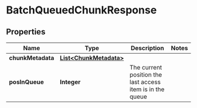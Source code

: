 

# BatchQueuedChunkResponse


## Properties

| Name | Type | Description | Notes |
|------------ | ------------- | ------------- | -------------|
|**chunkMetadata** | [**List&lt;ChunkMetadata&gt;**](ChunkMetadata.md) |  |  |
|**posInQueue** | **Integer** | The current position the last access item is in the queue |  |



